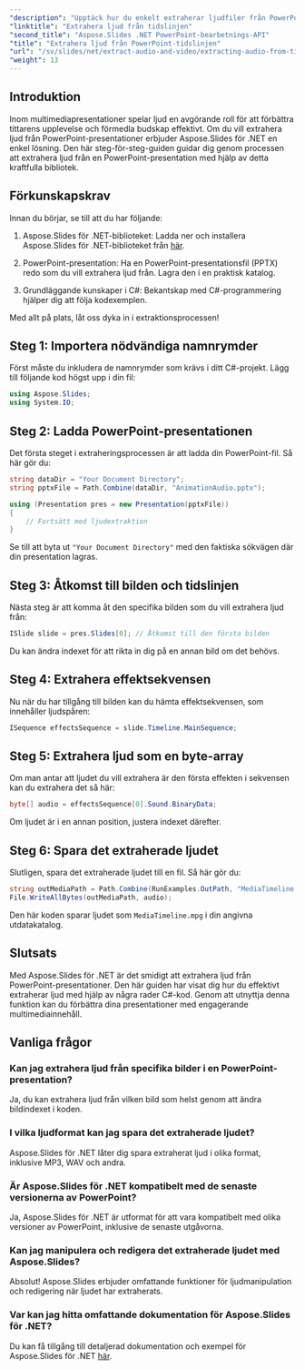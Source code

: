 ```yaml
---
"description": "Upptäck hur du enkelt extraherar ljudfiler från PowerPoint-presentationer med Aspose.Slides för .NET. Den här steg-för-steg-guiden ger tydliga instruktioner."
"linktitle": "Extrahera ljud från tidslinjen"
"second_title": "Aspose.Slides .NET PowerPoint-bearbetnings-API"
"title": "Extrahera ljud från PowerPoint-tidslinjen"
"url": "/sv/slides/net/extract-audio-and-video/extracting-audio-from-timeline/"
"weight": 13
---
```


## Introduktion

Inom multimediapresentationer spelar ljud en avgörande roll för att förbättra tittarens upplevelse och förmedla budskap effektivt. Om du vill extrahera ljud från PowerPoint-presentationer erbjuder Aspose.Slides för .NET en enkel lösning. Den här steg-för-steg-guiden guidar dig genom processen att extrahera ljud från en PowerPoint-presentation med hjälp av detta kraftfulla bibliotek.

## Förkunskapskrav

Innan du börjar, se till att du har följande:

1. Aspose.Slides för .NET-biblioteket: Ladda ner och installera Aspose.Slides för .NET-biblioteket från [här](https://releases.aspose.com/slides/net/).

2. PowerPoint-presentation: Ha en PowerPoint-presentationsfil (PPTX) redo som du vill extrahera ljud från. Lagra den i en praktisk katalog.

3. Grundläggande kunskaper i C#: Bekantskap med C#-programmering hjälper dig att följa kodexemplen.

Med allt på plats, låt oss dyka in i extraktionsprocessen!

## Steg 1: Importera nödvändiga namnrymder

Först måste du inkludera de namnrymder som krävs i ditt C#-projekt. Lägg till följande kod högst upp i din fil:

```csharp
using Aspose.Slides;
using System.IO;
```

## Steg 2: Ladda PowerPoint-presentationen

Det första steget i extraheringsprocessen är att ladda din PowerPoint-fil. Så här gör du:

```csharp
string dataDir = "Your Document Directory";
string pptxFile = Path.Combine(dataDir, "AnimationAudio.pptx");

using (Presentation pres = new Presentation(pptxFile))
{
    // Fortsätt med ljudextraktion
}
```

Se till att byta ut `"Your Document Directory"` med den faktiska sökvägen där din presentation lagras.

## Steg 3: Åtkomst till bilden och tidslinjen

Nästa steg är att komma åt den specifika bilden som du vill extrahera ljud från:

```csharp
ISlide slide = pres.Slides[0]; // Åtkomst till den första bilden
```

Du kan ändra indexet för att rikta in dig på en annan bild om det behövs.

## Steg 4: Extrahera effektsekvensen

Nu när du har tillgång till bilden kan du hämta effektsekvensen, som innehåller ljudspåren:

```csharp
ISequence effectsSequence = slide.Timeline.MainSequence;
```

## Steg 5: Extrahera ljud som en byte-array

Om man antar att ljudet du vill extrahera är den första effekten i sekvensen kan du extrahera det så här:

```csharp
byte[] audio = effectsSequence[0].Sound.BinaryData;
```

Om ljudet är i en annan position, justera indexet därefter.

## Steg 6: Spara det extraherade ljudet

Slutligen, spara det extraherade ljudet till en fil. Så här gör du:

```csharp
string outMediaPath = Path.Combine(RunExamples.OutPath, "MediaTimeline.mpg");
File.WriteAllBytes(outMediaPath, audio);
```

Den här koden sparar ljudet som `MediaTimeline.mpg` i din angivna utdatakatalog.

## Slutsats

Med Aspose.Slides för .NET är det smidigt att extrahera ljud från PowerPoint-presentationer. Den här guiden har visat dig hur du effektivt extraherar ljud med hjälp av några rader C#-kod. Genom att utnyttja denna funktion kan du förbättra dina presentationer med engagerande multimediainnehåll.

## Vanliga frågor

### Kan jag extrahera ljud från specifika bilder i en PowerPoint-presentation?

Ja, du kan extrahera ljud från vilken bild som helst genom att ändra bildindexet i koden.

### I vilka ljudformat kan jag spara det extraherade ljudet?

Aspose.Slides för .NET låter dig spara extraherat ljud i olika format, inklusive MP3, WAV och andra.

### Är Aspose.Slides för .NET kompatibelt med de senaste versionerna av PowerPoint?

Ja, Aspose.Slides för .NET är utformat för att vara kompatibelt med olika versioner av PowerPoint, inklusive de senaste utgåvorna.

### Kan jag manipulera och redigera det extraherade ljudet med Aspose.Slides?

Absolut! Aspose.Slides erbjuder omfattande funktioner för ljudmanipulation och redigering när ljudet har extraherats.

### Var kan jag hitta omfattande dokumentation för Aspose.Slides för .NET?

Du kan få tillgång till detaljerad dokumentation och exempel för Aspose.Slides för .NET [här](https://reference.aspose.com/slides/net/).